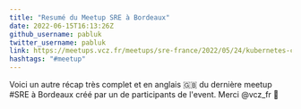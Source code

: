 ```yaml
---
title: "Resumé du Meetup SRE à Bordeaux"
date: 2022-06-15T16:13:26Z
github_username: pabluk
twitter_username: pabluk
link: https://meetups.vcz.fr/meetups/sre-france/2022/05/24/kubernetes-chaos-observability
hashtags: "#meetup"
---
```

Voici un autre récap très complet et en anglais 🇬🇧 du dernière meetup #SRE à Bordeaux créé par un de participants de l'event. Merci @vcz_fr 🙏


